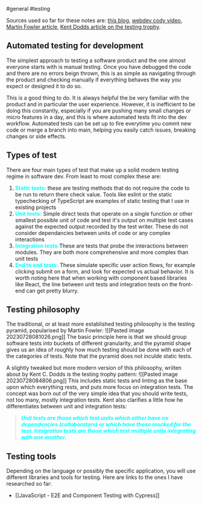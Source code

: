 #general #testing

Sources used so far for these notes are: [this blog](https://moduscreate.com/blog/an-overview-of-unit-integration-and-e2e-testing/), [webdev cody video](https://www.youtube.com/watch?v=PzrhclEQp-M), [Martin Fowler article](https://martinfowler.com/articles/practical-test-pyramid.html),  [Kent Dodds article on the testing trophy](https://kentcdodds.com/blog/the-testing-trophy-and-testing-classifications).

## Automated testing for development
The simplest approach to testing a software product and the one almost everyone starts with is manual testing. Once you have debugged the code and there are no errors beign thrown, this is as simple as navigating through the product and checking manually if everything behaves the way you expect or designed it to do so.

This is a good thing to do. It is always helpful the be very familiar with the product and in particular the user experience. However, it is inefficient to be doing this constantly, especially if you are pushing many small changes or micro features in a day, and this is where automated tests fit into the dev workflow. Automated tests can be set up to fire everytime you commt new code or merge a branch into main, helping you easily catch issues, breaking changes or side effects.

## Types of test
There are four main types of test that make up a solid modern testing regime in software dev. From  least to most complex these are:
1. <span style="color: cyan; font-weight: bold;">Static tests:</span> these are testing methods that do not require the code to be run to return there check value. Tools like eslint or the static typechecking of TypeScript are examples of static testing that I use in existing projects
2. <span style="color: cyan; font-weight: bold;">Unit tests:</span> Simple direct tests that operate on a single function or other smallest possible unit of code and test it's output on multiple test cases against the expected output recorded by the test writer. These do not consider dependancies between units of code or any complex interactions
3. <span style="color: cyan; font-weight: bold;">Integration tests:</span>These are tests that probe the interactions between modules. They are both more comprehensive and more complex than unit tests
4. <span style="color: cyan; font-weight: bold;">End to end tests:</span> These simulate specific user action flows, for example clicking submit on a form, and look for expected vs actual behavior.
It is worth noting here that when working with component based libraries like React, the line between unit tests and integration tests on the front-end can get pretty blurry.

## Testing philosophy
The traditional, or at least more established testing philosophy is the testing pyramid, popularised by Martin Fowler:
![[Pasted image 20230728081026.png]]
The basic principle here is that we should group software tests into buckets of different granularity, and the pyramid shape gives us an idea of roughly how much testing should be done with each of the categories of tests. Note that the pyramid does not inculde static tests. 

A slightly tweaked but more modern version of this philosophy, wriiten about by Kent C. Dodds is the testing trophy pattern:
![[Pasted image 20230728084806.png]]
This includes static tests and linting as the base upon which everything rests, and puts more focus on integration tests. The concept was born out of the very simple idea that you should write tests, not too many, mostly integration tests. Kent also clarifies a little how he differentiates between unit and integration tests:
<blockquote style="font-weight: bold; font-style: italic; color: cyan;">Unit tests are those which test units which either have no dependencies (collaborators) or which have those mocked for the test. Integration tests are those which test multiple units integrating with one another.</blockquote>

## Testing tools
Depending on the language or possibly the specific application, you will use different libraries and tools for testing. Here are links to the ones I have researched so far:
- [[JavaScript - E2E and Component Testing with Cypress]]